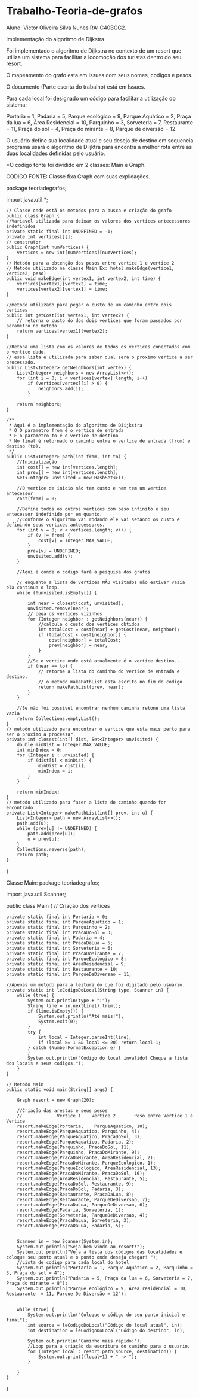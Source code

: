 # Trabalho-Teoria-de-grafos
Aluno: Victor Oliveira Silva Nunes RA: C40BGG2.

Implementação do algoritmo de Dijkstra.

Foi implementado o algoritmo de Dijkstra no contexto de um resort que utiliza um sistema para facilitar a locomoção dos turistas dentro do seu resort.

O mapeamento do grafo esta em Issues com seus nomes, codigos e pesos.

O documento (Parte escrita do trabalho) está em Issues. 

Para cada local foi designado um código para facilitar a utilização do sistema:

Portaria = 1,                Padaria = 5,                  Parque ecológico = 9,
Parque Aquático = 2,    Praça da lua = 6,          Área Residencial = 10,
Parquinho = 3,              Sorveteria = 7,             Restaurante = 11,
Praça do sol = 4,          Praça do mirante = 8,    Parque de diversão = 12.

O usuário define sua localidade atual e seu desejo de destino em sequencia programa usará o algoritmo de Diijktra para encontra a melhor rota entre as duas localidades definidas pelo usuário.

*O codigo fonte foi dividido em 2 classes: Main e Graph.

CODIGO FONTE:
Classe fixa Graph com suas explicações.

package teoriadegrafos;

import java.util.*;

    // Classe onde está os metodos para a busca e criação do grafo
    public class Graph {
    //Variavel utilizada para deixar os valores dos vertices antecessores indefinidos
    private static final int UNDEFINED = -1;
    private int vertices[][];
    // construtor
    public Graph(int numVertices) {
        vertices = new int[numVertices][numVertices];
    }
    // Metodo para a obtenção dos pesos entre vertice 1 e vertice 2
    // Metodo utilizado na classe Main Ex: hotel.makeEdge(vertice1, vertice2, peso)
    public void makeEdge(int vertex1, int vertex2, int time) {
        vertices[vertex1][vertex2] = time;
        vertices[vertex2][vertex1] = time;
    }
    
    //metodo utilizado para pegar o custo de um caminho entre dois vertices
    public int getCost(int vertex1, int vertex2) {
        // retorna o custo do dos dois vertices que foram passados por parametro no metodo
        return vertices[vertex1][vertex2];
    }

    //Retona uma lista com os valores de todos os vertices conectados com o vertice dado.
    // essa lista é utilizada para saber qual sera o proximo vertice a ser processado. 
    public List<Integer> getNeighbors(int vertex) {
        List<Integer> neighbors = new ArrayList<>();
        for (int i = 0; i < vertices[vertex].length; i++)
            if (vertices[vertex][i] > 0) {
                neighbors.add(i);
            }

        return neighbors;
    }

    /**
     * Aqui é a implementação do algoritmo de Diijkstra
     * O O parametro from é o vertice de entrada
     * E o parametro to é o vertice de destino
     * No final é retornado o caminho entre o vertice de entrada (from) e destino (to).
     */
    public List<Integer> path(int from, int to) {
        //Inicialização 
        int cost[] = new int[vertices.length];
        int prev[] = new int[vertices.length];
        Set<Integer> unvisited = new HashSet<>();

        //O vertice de inicio não tem custo e nem tem um vertice antecessor
        cost[from] = 0;

        //Define todos os outros vertices com peso infinito e seu antecessor indefinido por em quanto.
        //Conforme o algoritmo vai rodando ele vai setando os custo e definindo seus vertices antecessores.
        for (int v = 0; v < vertices.length; v++) {
            if (v != from) {
                cost[v] = Integer.MAX_VALUE;
            }
            prev[v] = UNDEFINED;
            unvisited.add(v);
        }

        //Aqui é conde o codigo fará a pesquisa dos grafos 
        
        // enquanto a lista de vertices NÂO visitados não estiver vazia ela continua o loop.
        while (!unvisited.isEmpty()) { 
            
            int near = closest(cost, unvisited);
            unvisited.remove(near);
            // pega os vertices vizinhos 
            for (Integer neighbor : getNeighbors(near)) {
                //calcula o custo dos vertices obtidos
                int totalCost = cost[near] + getCost(near, neighbor);
                if (totalCost < cost[neighbor]) {
                    cost[neighbor] = totalCost;
                    prev[neighbor] = near;
                }
            }
            //Se o vertice onde está atualmente é o vertice destino... 
            if (near == to) {
                // retorne a lista do caminho do vertice de entrada e destino.
                // o metodo makePathList esta escrito no fim do codigo
                return makePathList(prev, near);
            }
        }

        //Se não foi possivel encontrar nenhum caminha retone uma lista vazia 
        return Collections.emptyList();
    }
    // metodo utilizado para encontrar o vertice que esta mais perto para ser o proximo a processar.
    private int closest(int[] dist, Set<Integer> unvisited) {
        double minDist = Integer.MAX_VALUE;
        int minIndex = 0;
        for (Integer i : unvisited) {
            if (dist[i] < minDist) {
                minDist = dist[i];
                minIndex = i;
            }
        }
        
        return minIndex;
    }
    // metodo utilizado para fazer a lista do caminho quando for encontrado 
    private List<Integer> makePathList(int[] prev, int u) {
        List<Integer> path = new ArrayList<>();
        path.add(u);
        while (prev[u] != UNDEFINED) {
            path.add(prev[u]);
            u = prev[u];
        }
        Collections.reverse(path);
        return path;
    }
}

 Classe Main:
 package teoriadegrafos;

import java.util.Scanner;

public class Main {
    // Criação dos vertices
    
    private static final int Portaria = 0;
    private static final int ParqueAquatico = 1;
    private static final int Parquinho = 2;
    private static final int PracaDoSol = 3;
    private static final int Padaria = 4;
    private static final int PracaDaLua = 5;
    private static final int Sorveteria = 6;
    private static final int PracaDoMirante = 7;
    private static final int ParqueEcologico = 8;
    private static final int AreaResidencial = 9;
    private static final int Restaurante = 10;
    private static final int ParqueDeDiversao = 11;
    
    //Apenas um metodo para a leitura do que foi digitado pelo usuario.
    private static int leCodigoDoLocal(String type, Scanner in) {
        while (true) {
            System.out.println(type + ":");
            String line = in.nextLine().trim();
            if (line.isEmpty()) {
                System.out.println("Até mais!");
                System.exit(0);
            }
            try {
                int local = Integer.parseInt(line);
                if (local >= 1 && local <= 20) return local-1;
            } catch (NumberFormatException e) {
            }
            System.out.println("Codigo do local invalido! Cheque a lista dos locais e seus codigos.");
        }
    }

    // Metodo Main
    public static void main(String[] args) {
        
        Graph resort = new Graph(20);

        //Criação das arestas e seus pesos 
        //             Vertice 1    Vertice 2       Peso entre Vertice 1 e Vertice      
        resort.makeEdge(Portaria,    ParqueAquatico, 10); 
        resort.makeEdge(ParqueAquatico, Parquinho, 4);
        resort.makeEdge(ParqueAquatico, PracaDoSol, 3);
        resort.makeEdge(ParqueAquatico, Padaria, 2);
        resort.makeEdge(Parquinho, PracaDoSol, 11);
        resort.makeEdge(Parquinho, PracaDoMirante, 9);
        resort.makeEdge(PracaDoMirante, AreaResidencial, 2);
        resort.makeEdge(PracaDoMirante, ParqueEcologico, 1);
        resort.makeEdge(ParqueEcologico, AreaResidencial, 13);
        resort.makeEdge(PracaDoMirante, PracaDoSol, 16);
        resort.makeEdge(AreaResidencial, Restaurante, 5);
        resort.makeEdge(PracaDoSol, Restaurante, 9);
        resort.makeEdge(PracaDoSol, Padaria, 3);
        resort.makeEdge(Restaurante, PracaDaLua, 8);
        resort.makeEdge(Restaurante, ParqueDeDiversao, 7);
        resort.makeEdge(PracaDaLua, ParqueDeDiversao, 6);
        resort.makeEdge(Padaria, Sorveteria, 1);
        resort.makeEdge(Sorveteria, ParqueDeDiversao, 4);
        resort.makeEdge(PracaDaLua, Sorveteria, 3);
        resort.makeEdge(PracaDaLua, Padaria, 5);
        

        Scanner in = new Scanner(System.in);
        System.out.println("Seja bem vindo ao resort!");
        System.out.println("Veja a lista dos códigos das localidades e coloque seu ponto atual e o ponto onde deseja chegar! ");
        //Lista de codigo para cada local do hotel
        System.out.println("Portaria = 1, Parque Aquático = 2, Parquinho = 3, Praça do sol = 4");
        System.out.println("Padaria = 5, Praça da lua = 6, Sorveteria = 7, Praça do mirante = 8");
        System.out.println("Parque ecológico = 9, Área residêncial = 10, Restaurante  = 11, Parque De Diversão = 12");
        

        while (true) {
            System.out.println("Coloque o código do seu ponto inicial e final");
            int source = leCodigoDoLocal("Código do local atual", in);
            int destination = leCodigoDoLocal("Código do destino", in);

            System.out.println("Caminho mais rapido:");
            //Loop para a criação da escritura do caminho para o usuario.
            for (Integer local : resort.path(source, destination)) {
                System.out.print((local+1) + " -> ");
            }

        }
    }
}
